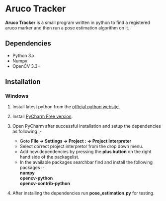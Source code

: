 # Aruco Tracker

**Aruco Tracker** is a small program written in python to find a registered aruco marker and then run a pose estimation algorithm on it.

## Dependencies
* Python 3.x
* Numpy
* OpenCV 3.3+ 

## Installation 

### Windows
1. Install latest python from the [official python website](https://www.python.org/downloads/).
2. Install [PyCharm Free version](https://www.jetbrains.com/pycharm/download/).   
3. Open PyCharm after successful installation and setup the dependencies as following :-    
    * Goto **File -> Settings -> Project : -> Project Interpreter**    
    * Select correct project interpretor from the drop down menu.    
    * Add new dependencies by pressing the **plus button** on the right hand side of the packagelist.     
    * In the available packages searchbar find and install the following packages :-      
       **numpy**     
       **opencv-python**          
       **opencv-contrib-python**     

4. After installing the dependencies run  __pose_estimation.py__ for testing.



 
 
 
 
